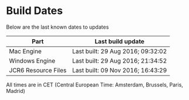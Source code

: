# Build Dates

Below are the last known dates to updates

Part | Last build update
-----|-----
Mac Engine | Last built: 29 Aug 2016; 09:32:02
Windows Engine | Last built: 29 Aug 2016; 21:34:52
JCR6 Resource Files | Last built: 09 Nov 2016; 16:43:29
All times are in CET (Central European Time: Amsterdam, Brussels, Paris, Madrid)




